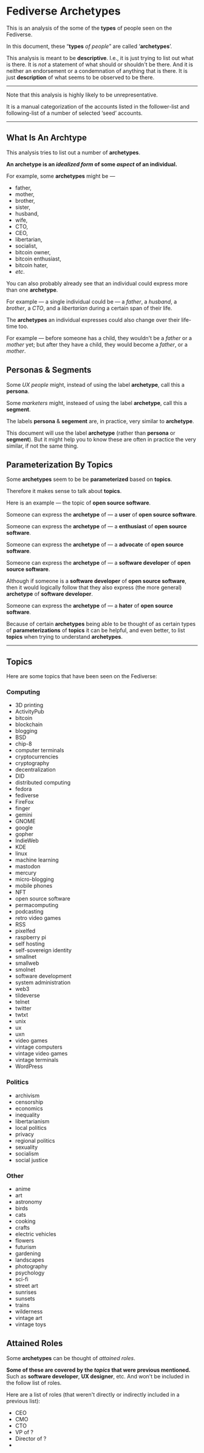 # Fediverse Archetypes

This is an analysis of the some of the **types** of people seen on the Fediverse.

In this document, these “**types** _of people_” are called ‘**archetypes**’.

This analysis is meant to be **descriptive**.
I.e., it is just trying to list out what is there.
It is _not_ a statement of what should or shouldn't be there.
And it is neither an endorsement or a condemnation of anything that is there.
It is just **description** of what seems to be observed to be there.

----

Note that this analysis is highly likely to be unrepresentative.

It is a manual categorization of the accounts listed in the follower-list and following-list of a number of selected ‘seed’ accounts.

----

## What Is An Archtype

This analysis tries to list out a number of **archetypes**.

**An archetype is an _idealized form_ of some _aspect_ of an individual.**

For example, some **archetypes** might be —
* father,
* mother,
* brother,
* sister,
* husband,
* wife,
* CTO,
* CEO,
* libertarian,
* socialist,
* bitcoin owner,
* bitcoin enthusiast,
* bitcoin hater,
* _etc_.

You can also probably already see that an individual could express more than one **archetype**.

For example — a single individual could be — a _father_, a _husband_, a _brother_, a _CTO_, and a _libertarian_ during a certain span of their life.

The **archetypes** an individual expresses could also change over their life-time too.

For example —
before someone has a child, they wouldn't be a _father_ or a _mother_ yet;
but after they have a child, they would become a _father_, or a _mother_.

## Personas & Segments

Some _UX people_ might, instead of using the label **archetype**, call this a **persona**.

Some _marketers_ might, insteaed of using the label **archetype**, call this a **segment**.

The labels **persona** & **segement** are, in practice, very similar to **archetype**.

This document will use the label **archetype** (rather than **persona** or **segment**).
But it might help you to know these are often in practice the very similar, if not the same thing.

## Parameterization By Topics

Some **archetypes** seem to be be **parameterized** based on **topics**.

Therefore it makes sense to talk about **topics**.

Here is an example — the topic of **open source software**.

Someone can express the **archetype** of — a **user** of **open source software**.

Someone can express the **archetype** of — a **enthusiast** of **open source software**.

Someone can express the **archetype** of — a **advocate** of **open source software**.

Someone can express the **archetype** of — a **software developer** of **open source software**.

Although if someone is a **software developer** of **open source software**, then it would logically follow that they also express (the more general) **archetype** of **software developer**.

Someone can express the **archetype** of — a **hater** of **open source software**.

Because of certain **archetypes** being able to be thought of as certain types of **parameterizations** of **topics** it can be helpful, and even better, to list **topics** when trying to understand **archetypes**.

----

## Topics

Here are some topics that have been seen on the Fediverse:

### Computing

* 3D printing
* ActivityPub
* bitcoin
* blockchain
* blogging
* BSD
* chip-8
* computer terminals
* cryptocurrencies
* cryptography
* decentralization
* DID
* distributed computing
* fedora
* fediverse
* FireFox
* finger
* gemini
* GNOME
* google
* gopher
* IndieWeb
* KDE
* linux
* machine learning
* mastodon
* mercury
* micro-blogging
* mobile phones
* NFT
* open source software
* permacomputing
* podcasting
* retro video games
* RSS
* pixelfed
* raspberry pi
* self hosting
* self-sovereign identity
* smallnet
* smallweb
* smolnet
* software development
* system administration
* web3
* tildeverse
* telnet
* twitter
* twtxt
* unix
* ux
* uxn
* video games
* vintage computers
* vintage video games
* vintage terminals
* WordPress

### Politics

* archivism
* censorship
* economics
* inequality
* libertarianism
* local politics
* privacy
* regional politics
* sexuality
* socialism
* social justice

### Other

* anime
* art
* astronomy
* birds
* cats
* cooking
* crafts
* electric vehicles
* flowers
* futurism
* gardening
* landscapes
* photography
* psychology
* sci-fi
* street art
* sunrises
* sunsets
* trains
* wilderness
* vintage art
* vintage toys

## Attained Roles

Some **archetypes** can be thought of _attained roles_.

**Some of these are covered by the _topics_ that were previous mentioned.**
Such as **software developer**, **UX designer**, etc.
And won't be included in the follow list of roles.

Here are a list of roles (that weren't directly or indirectly included in a previous list):

* CEO
* CMO
* CTO
* VP of ?
* Director of ?
* 
